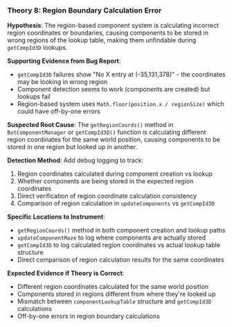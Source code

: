 ### Theory 8: Region Boundary Calculation Error

**Hypothesis**: The region-based component system is calculating incorrect region coordinates or boundaries, causing components to be stored in wrong regions of the lookup table, making them unfindable during `getCompId3D` lookups.

**Supporting Evidence from Bug Report**:
- `getCompId3D` failures show "No X entry at (-35,131,378)" - the coordinates may be looking in wrong region
- Component detection seems to work (components are created) but lookups fail
- Region-based system uses `Math.floor(position.x / regionSize)` which could have off-by-one errors

**Suspected Root Cause**:
The `getRegionCoords()` method in `BotComponentManager` or `getCompId3D()` function is calculating different region coordinates for the same world position, causing components to be stored in one region but looked up in another.

**Detection Method**:
Add debug logging to track:
1. Region coordinates calculated during component creation vs lookup
2. Whether components are being stored in the expected region coordinates 
3. Direct verification of region coordinate calculation consistency
4. Comparison of region calculation in `updateComponents` vs `getCompId3D`

**Specific Locations to Instrument**:
- `getRegionCoords()` method in both component creation and lookup paths
- `updateComponentMaze` to log where components are actually stored
- `getCompId3D` to log calculated region coordinates vs actual lookup table structure
- Direct comparison of region calculation results for the same coordinates

**Expected Evidence if Theory is Correct**:
- Different region coordinates calculated for the same world position
- Components stored in regions different from where they're looked up
- Mismatch between `componentLookupTable` structure and `getCompId3D` calculations
- Off-by-one errors in region boundary calculations